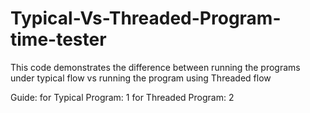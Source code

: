 # Typical-Vs-Threaded-Program-time-tester
This code demonstrates the difference between running the programs under typical flow vs running the program using Threaded flow

Guide:
for Typical Program: 1
for Threaded Program: 2

